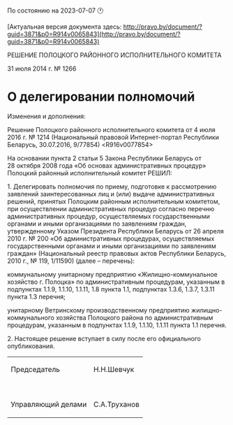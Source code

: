 По состоянию на 2023-07-07 &#x1F550;

[Актуальная версия документа здесь: http://pravo.by/document/?guid=3871&p0=R914v0065843](http://pravo.by/document/?guid=3871&p0=R914v0065843)

<p>РЕШЕНИЕ ПОЛОЦКОГО РАЙОННОГО ИСПОЛНИТЕЛЬНОГО КОМИТЕТА</p>
<p>31 июля 2014 г. № 1266</p>
<h1>О делегировании полномочий</h1>
<p>Изменения и дополнения:</p>
<p>Решение Полоцкого районного исполнительного комитета от 4 июля 2016 г. № 1214 (Национальный правовой Интернет-портал Республики Беларусь, 30.07.2016, 9/77854) &lt;R916v0077854&gt;</p>
<p></p>
<p>На основании пункта 2 статьи 5 Закона Республики Беларусь от 28 октября 2008 года «Об основах административных процедур» Полоцкий районный исполнительный комитет РЕШИЛ:</p>
<p>1. Делегировать полномочия по приему, подготовке к рассмотрению заявлений заинтересованных лиц и (или) выдаче административных решений, принятых Полоцким районным исполнительным комитетом, при осуществлении административных процедур согласно перечню административных процедур, осуществляемых государственными органами и иными организациями по заявлениям граждан, утвержденному Указом Президента Республики Беларусь от 26 апреля 2010 г. № 200 «Об административных процедурах, осуществляемых государственными органами и иными организациями по заявлениям граждан» (Национальный реестр правовых актов Республики Беларусь, 2010 г., № 119, 1/11590) (далее – перечень):</p>
<p>коммунальному унитарному предприятию «Жилищно-коммунальное хозяйство г. Полоцка» по административным процедурам, указанным в подпунктах 1.1.9, 1.1.10, 1.1.11, 1.8 пункта 1.1, подпунктах 1.3.6, 1.3.7, 1.3.11 пункта 1.3 перечня;</p>
<p>унитарному Ветринскому производственному предприятию жилищно-коммунального хозяйства Полоцкого района по административным процедурам, указанным в подпунктах 1.1.9, 1.1.10, 1.1.11 пункта 1.1 перечня.</p>
<p>2. Настоящее решение вступает в силу после его официального опубликования.</p>
<p></p>
<table>
<tr>
<td><p>Председатель</p></td>
<td><p>Н.Н.Шевчук</p></td>
</tr>
<tr>
<td><p></p></td>
<td><p></p></td>
</tr>
<tr>
<td><p>Управляющий делами</p></td>
<td><p>С.А.Труханов</p></td>
</tr>
</table>
<p></p>